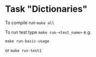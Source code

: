 # Task "Dictionaries"

To compile run `make all`

To run test type `make run-<test_name>`
e.g. 

`make run-basic-usage` 

or `make run-test1`